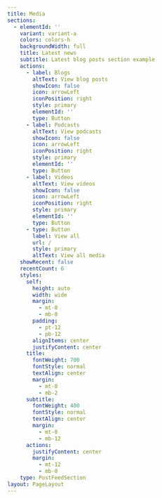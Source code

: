 ```yaml
---
title: Media
sections:
  - elementId: ''
    variant: variant-a
    colors: colors-h
    backgroundWidth: full
    title: Latest news
    subtitle: Latest blog posts section example
    actions:
      - label: Blogs
        altText: View blog posts
        showIcon: false
        icon: arrowLeft
        iconPosition: right
        style: primary
        elementId: ''
        type: Button
      - label: Podcasts
        altText: View podcasts
        showIcon: false
        icon: arrowLeft
        iconPosition: right
        style: primary
        elementId: ''
        type: Button
      - label: Videos
        altText: View videos
        showIcon: false
        icon: arrowLeft
        iconPosition: right
        style: primary
        elementId: ''
        type: Button
      - type: Button
        label: View all
        url: /
        style: primary
        altText: View all media
    showRecent: false
    recentCount: 6
    styles:
      self:
        height: auto
        width: wide
        margin:
          - mt-0
          - mb-0
        padding:
          - pt-12
          - pb-12
        alignItems: center
        justifyContent: center
      title:
        fontWeight: 700
        fontStyle: normal
        textAlign: center
        margin:
          - mt-0
          - mb-2
      subtitle:
        fontWeight: 400
        fontStyle: normal
        textAlign: center
        margin:
          - mt-0
          - mb-12
      actions:
        justifyContent: center
        margin:
          - mt-12
          - mb-0
    type: PostFeedSection
layout: PageLayout
---
```

